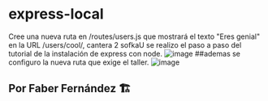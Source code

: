 # express-local
Cree una nueva ruta en /routes/users.js que mostrará el texto "Eres genial" en la URL /users/cool/, cantera 2 sofkaU
se realizo el paso a paso del tutorial de la instalación de express con node.
![image](https://user-images.githubusercontent.com/76182994/219252782-ffd5859b-1074-4c23-87f4-1110966f6502.png)
##ademas se configuro la nueva ruta que exige el taller.
![image](https://user-images.githubusercontent.com/76182994/219252995-20bae25d-0362-4f49-a909-a8d643d0b0f2.png)


## Por Faber Fernández :building_construction:
